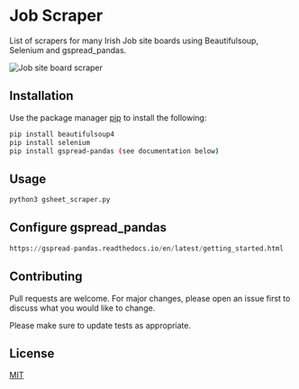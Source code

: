 # Job Scraper

List of scrapers for many Irish Job site boards using Beautifulsoup, Selenium and gspread_pandas.

![Job site board scraper](https://github.com/pyrish/scrapers/blob/master/jobscraper_pic.png?raw=true)

## Installation

Use the package manager [pip](https://pip.pypa.io/en/stable/) to install the following:

```bash
pip install beautifulsoup4
pip install selenium
pip install gspread-pandas (see documentation below)
```

## Usage

```python
python3 gsheet_scraper.py
```

## Configure gspread_pandas
```python
https://gspread-pandas.readthedocs.io/en/latest/getting_started.html
```

## Contributing
Pull requests are welcome. For major changes, please open an issue first to discuss what you would like to change.

Please make sure to update tests as appropriate.

## License
[MIT](https://choosealicense.com/licenses/mit/)
